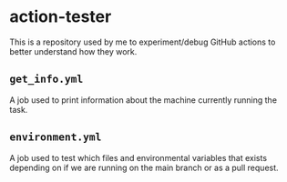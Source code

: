 # action-tester

This is a repository used by me to experiment/debug GitHub actions to better
understand how they work.

## `get_info.yml`
A job used to print information about the machine currently running the task.

## `environment.yml`
A job used to test which files and environmental variables that exists depending
on if we are running on the main branch or as a pull request.
